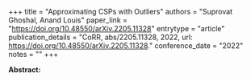 +++
title = "Approximating CSPs with Outliers"
authors = "Suprovat Ghoshal, Anand Louis"
paper_link = "https://doi.org/10.48550/arXiv.2205.11328"
entrytype = "article"
publication_details = "CoRR, abs/2205.11328, 2022, url: <a href='https://doi.org/10.48550/arXiv.2205.11328' target='_blank'>https://doi.org/10.48550/arXiv.2205.11328</a>."
conference_date = "2022"
notes = ""
+++

<b>Abstract:</b>
